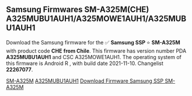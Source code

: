 <h2>Samsung Firmwares SM-A325M(CHE) A325MUBU1AUH1/A325MOWE1AUH1/A325MUBU1AUH1</h2>
Download the Samsung firmware for the ✅ <strong>Samsung SSP </strong> ⭐ <strong>SM-A325M</strong> with product code <strong>CHE</strong> <strong> from Chile</strong>. This firmware has version number PDA <strong>A325MUBU1AUH1</strong> and CSC A325MOWE1AUH1. The operating system of this firmware is Android R , with build date 2021-11-10. Changelist <strong>22267077</strong>.


[SM-A325M](https://samfirm.shop/samsung/model/SM-A325M)
[A325MUBU1AUH1](https://samfirm.shop/samsung/pda/A325MUBU1AUH1)
[Download Firmware Samsung SSP SM-A325M](https://samfirm.shop/samsung/firmware/473152)
